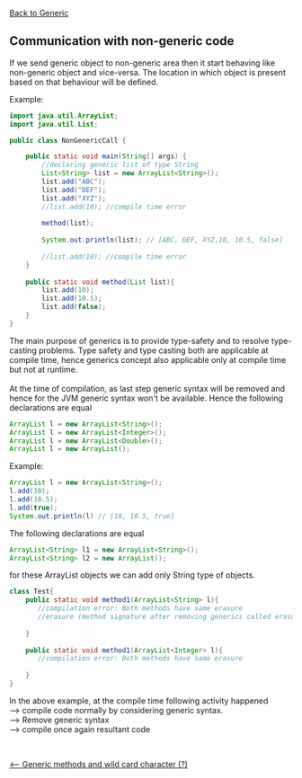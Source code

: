 [Back to Generic](../README.md)

## Communication with non-generic code

If we send generic object to non-generic area then it start behaving like non-generic object and vice-versa. The location in which object is present based on that behaviour will be defined.

Example:

```java
import java.util.ArrayList;
import java.util.List;

public class NonGenericCall {

    public static void main(String[] args) {
        //declaring generic list of type String
        List<String> list = new ArrayList<String>();
        list.add("ABC");
        list.add("DEF");
        list.add("XYZ");
        //list.add(10); //compile time error
        
        method(list);
        
        System.out.println(list); // [ABC, DEF, XYZ,10, 10.5, false]
        
        //list.add(10); //compile time error
    }
    
    public static void method(List list){
        list.add(10);
        list.add(10.5);
        list.add(false);
    }
}
```

The main purpose of generics is to provide type-safety and to resolve type-casting problems. Type safety and type casting both are applicable at compile time, hence generics concept also applicable only at compile time but not at runtime. <br><br>
At the time of compilation, as last step generic syntax will be removed and hence for the JVM generic syntax won't be available. Hence the following declarations are equal

```java
ArrayList l = new ArrayList<String>();
ArrayList l = new ArrayList<Integer>();
ArrayList l = new ArrayList<Double>();
ArrayList l = new ArrayList();
```

Example:

``` java
ArrayList l = new ArrayList<String>();
l.add(10);
l.add(10.5);
l.add(true);
System.out.println(l) // [10, 10.5, true]
```

The following declarations are equal

``` java
ArrayList<String> l1 = new ArrayList<String>();
ArrayList<String> l2 = new ArrayList();
```

for these ArrayList objects we can add only String type of objects.

```java
class Test{
	public static void method1(ArrayList<String> l){  
	   //compilation error: Both methods have same erasure 
       //erasure (method signature after removing generics called erasure)
		
	}
	
	public static void method1(ArrayList<Integer> l){ 
	   //compilation error: Both methods have same erasure 
		
	}
}
```

In the above example, at the compile time following activity happened <br>
--> compile code normally by considering generic syntax. <br>
--> Remove generic syntax <br>
--> compile once again resultant code <br>


<br>

[<-- Generic methods and wild card character (?)](../4_generic_and_wild_card/README.md)

<br>